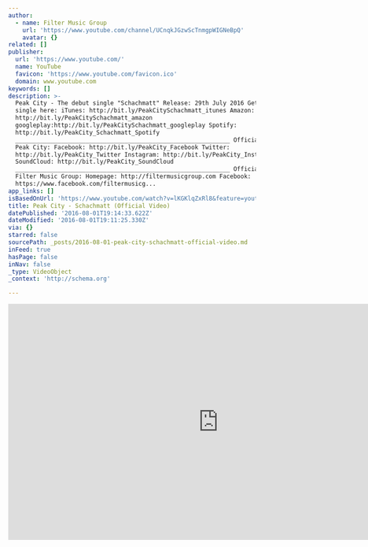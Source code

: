 ```yaml
---
author:
  - name: Filter Music Group
    url: 'https://www.youtube.com/channel/UCnqkJGzwScTnmgpWIGNeBpQ'
    avatar: {}
related: []
publisher:
  url: 'https://www.youtube.com/'
  name: YouTube
  favicon: 'https://www.youtube.com/favicon.ico'
  domain: www.youtube.com
keywords: []
description: >-
  Peak City - The debut single "Schachmatt" Release: 29th July 2016 Get the
  single here: iTunes: http://bit.ly/PeakCitySchachmatt_itunes Amazon:
  http://bit.ly/PeakCitySchachmatt_amazon
  googleplay:http://bit.ly/PeakCitySchachmatt_googleplay Spotify:
  http://bit.ly/PeakCity_Schachmatt_Spotify
  _____________________________________________________________ Official links
  Peak City: Facebook: http://bit.ly/PeakCity_Facebook Twitter:
  http://bit.ly/PeakCity_Twitter Instagram: http://bit.ly/PeakCity_Instagram
  SoundCloud: http://bit.ly/PeakCity_SoundCloud
  _____________________________________________________________ Official links
  Filter Music Group: Homepage: http://filtermusicgroup.com Facebook:
  https://www.facebook.com/filtermusicg...
app_links: []
isBasedOnUrl: 'https://www.youtube.com/watch?v=lKGKlqZxRl8&feature=youtu.be'
title: Peak City - Schachmatt (Official Video)
datePublished: '2016-08-01T19:14:33.622Z'
dateModified: '2016-08-01T19:11:25.330Z'
via: {}
starred: false
sourcePath: _posts/2016-08-01-peak-city-schachmatt-official-video.md
inFeed: true
hasPage: false
inNav: false
_type: VideoObject
_context: 'http://schema.org'

---
```

<iframe src="https://cdn.embedly.com/widgets/media.html?src=https%3A%2F%2Fwww.youtube.com%2Fembed%2FlKGKlqZxRl8%3Ffeature%3Doembed&amp;url=http%3A%2F%2Fwww.youtube.com%2Fwatch%3Fv%3DlKGKlqZxRl8&amp;image=https%3A%2F%2Fi.ytimg.com%2Fvi%2FlKGKlqZxRl8%2Fhqdefault.jpg&amp;key=b7d04c9b404c499eba89ee7072e1c4f7&amp;type=text%2Fhtml&amp;schema=youtube" width="854" height="480" scrolling="no" frameborder="0" allowfullscreen="" style=""></iframe>
